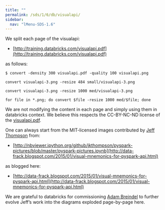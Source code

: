 ```yaml
---
title: ""
permalink: /sds/1/6/db/visualapi/
sidebar:
  nav: "lMenu-SDS-1.6"
---
```


We split each page of the visualapi: 

* [http://training.databricks.com/visualapi.pdf](http://training.databricks.com/visualapi.pdf)

as follows:
```
$ convert -density 300 visualapi.pdf -quality 100 visualapi.png
```

```
convert visualapi-3.png -resize 484 small/visualapi-3.png

convert visualapi-3.png -resize 1000 med/visualapi-3.png

for file in *.png; do convert $file -resize 1000 med/$file; done
```

We are not modifying the content in each page and simply using them in databricks context. We believe this respects the CC-BY-NC-ND license of the [visualapi.pdf](http://training.databricks.com/visualapi.pdf).

One can always start from the MIT-licensed images contributed by [Jeff Thompson](https://www.linkedin.com/profile/view?id=128303555) from:

* [http://nbviewer.ipython.org/github/jkthompson/pyspark-pictures/blob/master/pyspark-pictures.ipynb](http://data-frack.blogspot.com/2015/01/visual-mnemonics-for-pyspark-api.html)

as blogged here:

* [http://data-frack.blogspot.com/2015/01/visual-mnemonics-for-pyspark-api.html](http://data-frack.blogspot.com/2015/01/visual-mnemonics-for-pyspark-api.html)

We are grateful to databricks for commissioning [Adam Breindel](https://www.linkedin.com/profile/view?id=8052185) to further evolve Jeff’s work into the diagrams exploded page-by-page here.


